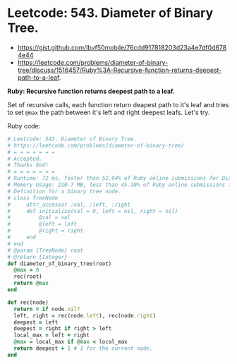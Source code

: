# Leetcode: 543. Diameter of Binary Tree.

- https://gist.github.com/lbvf50mobile/76cdd917818203d23a4e7df0d6784e44
- https://leetcode.com/problems/diameter-of-binary-tree/discuss/1516457/Ruby%3A-Recursive-function-returns-deepest-path-to-a-leaf.

**Ruby: Recursive function returns deepest path to a leaf.**

Set of recursive calls, each function return deapest path to it's leaf and tries to set `@max` the path between it's left and right deepest leafs.
Let's try.

Ruby code:
```Ruby
# Leetcode: 543. Diameter of Binary Tree.
# https://leetcode.com/problems/diameter-of-binary-tree/
# = = = = = = =
# Accepted.
# Thanks God!
# = = = = = = =
# Runtime: 72 ms, faster than 52.94% of Ruby online submissions for Diameter of Binary Tree.
# Memory Usage: 210.7 MB, less than 45.10% of Ruby online submissions for Diameter of Binary Tree.
# Definition for a binary tree node.
# class TreeNode
#     attr_accessor :val, :left, :right
#     def initialize(val = 0, left = nil, right = nil)
#         @val = val
#         @left = left
#         @right = right
#     end
# end
# @param {TreeNode} root
# @return {Integer}
def diameter_of_binary_tree(root)
  @max = 0
  rec(root)
  return @max
end

def rec(node)
  return 0 if node.nil?
  left, right = rec(node.left), rec(node.right)
  deepest = left
  deepest = right if right > left
  local_max = left + right
  @max = local_max if @max < local_max
  return deepest + 1 # 1 for the current node.
end
```
